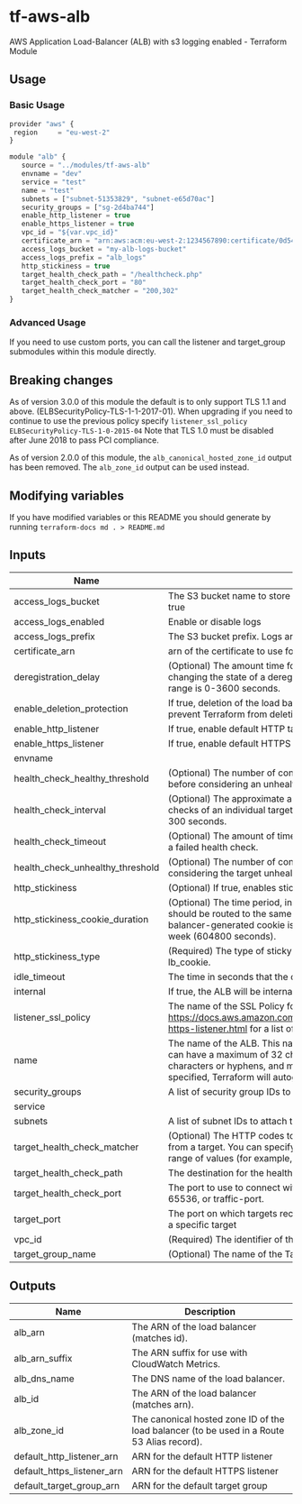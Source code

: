# tf-aws-alb

AWS Application Load-Balancer (ALB) with s3 logging enabled - Terraform Module

## Usage

### Basic Usage

```js
provider "aws" {
 region     = "eu-west-2"
}

module "alb" {
   source = "../modules/tf-aws-alb"
   envname = "dev"
   service = "test"
   name = "test"
   subnets = ["subnet-51353829", "subnet-e65d70ac"]
   security_groups = ["sg-2d4ba744"]
   enable_http_listener = true
   enable_https_listener = true
   vpc_id = "${var.vpc_id}"
   certificate_arn = "arn:aws:acm:eu-west-2:1234567890:certificate/0d549bc3-17c2-4124-82e4-8dcd2d58fe8a"
   access_logs_bucket = "my-alb-logs-bucket"
   access_logs_prefix = "alb_logs"
   http_stickiness = true
   target_health_check_path = "/healthcheck.php"
   target_health_check_port = "80"
   target_health_check_matcher = "200,302"
}
```

### Advanced Usage

If you need to use custom ports, you can call the listener and target_group submodules within this module directly.

## Breaking changes

As of version 3.0.0 of this module the default is to only support TLS 1.1 and
above.
(ELBSecurityPolicy-TLS-1-1-2017-01).  When upgrading if you need to continue
to use the previous policy specify
`listener_ssl_policy` `ELBSecurityPolicy-TLS-1-0-2015-04`
Note that TLS 1.0 must be disabled after June 2018 to pass PCI compliance.

As of version 2.0.0 of this module, the `alb_canonical_hosted_zone_id` output
has been removed.  The `alb_zone_id` output can be used instead.

## Modifying variables

If you have modified variables or this README you should generate by running `terraform-docs md . > README.md`



## Inputs

| Name | Description | Default | Required |
|------|-------------|:-----:|:-----:|
| access_logs_bucket | The S3 bucket name to store the logs in. Valid only if access_logs is set to true | - | yes |
| access_logs_enabled | Enable or disable logs | `true` | no |
| access_logs_prefix | The S3 bucket prefix. Logs are stored in the root if not configured | `alb_logs` | no |
| certificate_arn | arn of the certificate to use for HTTPS listner | `` | no |
| deregistration_delay | (Optional) The amount time for Elastic Load Balancing to wait before changing the state of a deregistering target from draining to unused. The range is 0-3600 seconds. | `300` | no |
| enable_deletion_protection | If true, deletion of the load balancer will be disabled via the AWS API. This will prevent Terraform from deleting the load balancer. | `false` | no |
| enable_http_listener | If true, enable default HTTP target group and listener | `false` | no |
| enable_https_listener | If true, enable default HTTPS target group and listener | `false` | no |
| envname |  | - | yes |
| health_check_healthy_threshold | (Optional) The number of consecutive health checks successes required before considering an unhealthy target healthy. | `2` | no |
| health_check_interval | (Optional) The approximate amount of time, in seconds, between health checks of an individual target. Minimum value 5 seconds, Maximum value 300 seconds. | `5` | no |
| health_check_timeout | (Optional) The amount of time, in seconds, during which no response means a failed health check. | `3` | no |
| health_check_unhealthy_threshold | (Optional) The number of consecutive health check failures required before considering the target unhealthy. | `2` | no |
| http_stickiness | (Optional) If true, enables stickiness | `false` | no |
| http_stickiness_cookie_duration | (Optional) The time period, in seconds, during which requests from a client should be routed to the same target. After this time period expires, the load balancer-generated cookie is considered stale. The range is 1 second to 1 week (604800 seconds). | `86400` | no |
| http_stickiness_type | (Required) The type of sticky sessions. The only current possible value is lb_cookie. | `lb_cookie` | no |
| idle_timeout | The time in seconds that the connection is allowed to be idle. | `60` | no |
| internal | If true, the ALB will be internal | `false` | no |
| listener_ssl_policy | The name of the SSL Policy for the listener. See https://docs.aws.amazon.com/elasticloadbalancing/latest/application/create-https-listener.html for a list of policies. | `ELBSecurityPolicy-TLS-1-1-2017-01` | no |
| name | The name of the ALB. This name must be unique within your AWS account, can have a maximum of 32 characters, must contain only alphanumeric characters or hyphens, and must not begin or end with a hyphen. If not specified, Terraform will autogenerate a name beginning with tf-lb. | - | yes |
| security_groups | A list of security group IDs to assign to the LB | `<list>` | no |
| service |  | - | yes |
| subnets | A list of subnet IDs to attach to the LB | `<list>` | no |
| target_health_check_matcher | (Optional) The HTTP codes to use when checking for a successful response from a target. You can specify multiple values (for example, "200,202") or a range of values (for example, "200-299"). | `200` | no |
| target_health_check_path | The destination for the health check request. | `/` | no |
| target_health_check_port | The port to use to connect with the target. Valid values are either ports 1-65536, or traffic-port. | `80` | no |
| target_port | The port on which targets receive traffic, unless overridden when registering a specific target | `80` | no |
| vpc_id | (Required) The identifier of the VPC in which to create the target group. | `` | no |
| target_group_name | (Optional) The name of the Target Group to override default value | `` | no |

## Outputs

| Name | Description |
|------|-------------|
| alb_arn | The ARN of the load balancer (matches id). |
| alb_arn_suffix | The ARN suffix for use with CloudWatch Metrics. |
| alb_dns_name | The DNS name of the load balancer. |
| alb_id | The ARN of the load balancer (matches arn). |
| alb_zone_id | The canonical hosted zone ID of the load balancer (to be used in a Route 53 Alias record). |
| default_http_listener_arn | ARN for the default HTTP listener |
| default_https_listener_arn | ARN for the default HTTPS listener |
| default_target_group_arn | ARN for the default target group |

